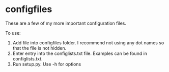 configfiles
========

These are a few of my more important configuration files.

To use:
1. Add file into configfiles folder. I recommend not using any dot names so that
   the file is not hidden.
2. Enter entry into the configlists.txt file. Examples can be found in 
   configlists.txt.
3. Run setup.py. Use -h for options
